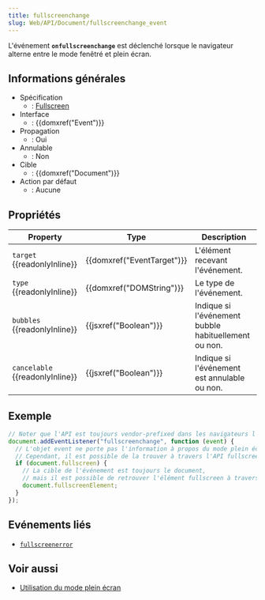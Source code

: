 ```yaml
---
title: fullscreenchange
slug: Web/API/Document/fullscreenchange_event
---
```


L'événement **`onfullscreenchange`** est déclenché lorsque le navigateur alterne entre le mode fenêtré et plein écran.

## Informations générales

- Spécification
  - : [Fullscreen](https://dvcs.w3.org/hg/fullscreen/raw-file/tip/Overview.html#api)
- Interface
  - : {{domxref("Event")}}
- Propagation
  - : Oui
- Annulable
  - : Non
- Cible
  - : {{domxref("Document")}}
- Action par défaut
  - : Aucune

## Propriétés

| Property                        | Type                       | Description                                          |
| ------------------------------- | -------------------------- | ---------------------------------------------------- |
| `target` {{readonlyInline}}     | {{domxref("EventTarget")}} | L'élément recevant l'événement.                      |
| `type` {{readonlyInline}}       | {{domxref("DOMString")}}   | Le type de l'événement.                              |
| `bubbles` {{readonlyInline}}    | {{jsxref("Boolean")}}      | Indique si l'événement bubble habituellement ou non. |
| `cancelable` {{readonlyInline}} | {{jsxref("Boolean")}}      | Indique si l'événement est annulable ou non.         |

## Exemple

```js
// Noter que l'API est toujours vendor-prefixed dans les navigateurs l'implémentant
document.addEventListener("fullscreenchange", function (event) {
  // L'objet event ne porte pas l'information à propos du mode plein écran
  // Cependant, il est possible de la trouver à travers l'API fullscreen
  if (document.fullscreen) {
    // La cible de l'événement est toujours le document,
    // mais il est possible de retrouver l'élément fullscreen à travers l'API
    document.fullscreenElement;
  }
});
```

## Evénements liés

- [`fullscreenerror`](/fr/docs/Mozilla_event_reference/fullscreenerror)

## Voir aussi

- [Utilisation du mode plein écran](/fr/docs/DOM/Using_full-screen_mode)
